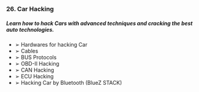 ### 26. Car Hacking
##### Learn how to hack Cars with advanced techniques and cracking the best auto technologies.
  * ➢ Hardwares for hacking Car
  * ➢ Cables
  * ➢ BUS Protocols
  * ➢ OBD-II Hacking
  * ➢ CAN Hacking
  * ➢ ECU Hacking
  * ➢ Hacking Car by Bluetooth (BlueZ STACK)

